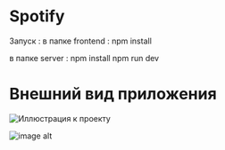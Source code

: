 # Spotify
Запуск : 
 в папке frontend :
  npm install

в папке server : 
 npm install 
 npm run dev

# Внешний вид приложения

![Иллюстрация к проекту](https://github.com/alinamiryuk/ElMusic/blob/Styles/ElMusic/frontend/imgRead/1.png)

![image alt](https://github.com/alinamiryuk/ElMusic/blob/Styles/ElMusic/frontend/imgRead/2.png)
